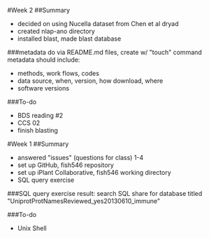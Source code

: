 #Week 2
##Summary
- decided on using Nucella dataset from Chen et al dryad
- created nlap-ano directory
- installed blast, made blast database

###metadata
do via README.md files, create w/ "touch" command
metadata should include:
- methods, work flows, codes
- data source, when, version, how download, where
- software versions

###To-do
- BDS reading #2
- CCS 02
- finish blasting 

#Week 1
##Summary
- answered  "issues" (questions for class) 1-4
- set up GitHub, fish546 repository
- set up iPlant Collaborative, fish546 working directory
- SQL query exercise

###SQL query exercise
result: search SQL share for database titled "UniprotProtNamesReviewed_yes20130610_immune"

###To-do
- Unix Shell
